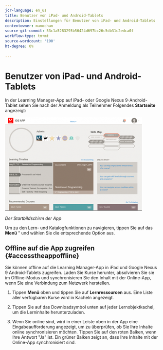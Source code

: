 ```yaml
---
jcr-language: en_us
title: Benutzer von iPad- und Android-Tablets
description: Einstellungen für Benutzer von iPad- und Android-Tablets
contentowner: manochan
source-git-commit: 53c1a5283295b56424d697bc26c5db31c2edca0f
workflow-type: tm+mt
source-wordcount: '190'
ht-degree: 0%

---
```




# Benutzer von iPad- und Android-Tablets

In der Learning Manager-App auf iPad- oder Google Nexus 9-Android-Tablet sehen Sie nach der Anmeldung als Teilnehmer Folgendes **Startseite** angezeigt:

![](assets/screenshot-2015-08-07-12-24-40-e1439211134842.png)

*Der Startbildschirm der App*

Um zu den Lern- und Katalogfunktionen zu navigieren, tippen Sie auf das **Menü** &quot; und wählen Sie die entsprechende Option aus.

<!--![](assets/menu-ipad.png)-->

## Offline auf die App zugreifen {#accesstheappoffline}

Sie können offline auf die Learning Manager-App in iPad und Google Nexus 9 Android-Tablets zugreifen. Laden Sie Kurse herunter, absolvieren Sie sie im Offline-Modus und synchronisieren Sie den Inhalt mit der Online-App, wenn Sie eine Verbindung zum Netzwerk herstellen.

1. Tippen **Menü** oben und tippen Sie auf **Lernressourcen** aus. Eine Liste aller verfügbaren Kurse wird in Kacheln angezeigt.
1. Tippen Sie auf das Downloadsymbol unten auf jeder Lernobjektkachel, um die Lerninhalte herunterzuladen.

   <!--![](assets/download-ipad.png)-->

1. Wenn Sie online sind, wird in einer Leiste oben in der App eine Eingabeaufforderung angezeigt, um zu überprüfen, ob Sie Ihre Inhalte online synchronisieren möchten. Tippen Sie auf den roten Balken, wenn Ihre Antwort &quot;Ja&quot; ist. Ein grüner Balken zeigt an, dass Ihre Inhalte mit der Online-App synchronisiert sind.

<!--## Track device storage {#trackdevicestorage}

You can monitor your device storage periodically.

Tap the profile icon at the upper-right corner of the app and tap **Device Storage** menu option.

![](assets/app-device-storage.png)

An app storage information dialog appears as shown below.

![](assets/app-storage.png)

Using the app storage information, you can check the total space of device, app and the downloaded courses. This information enables you to download courses accordingly. To delete the downloaded courses in the device, tap X icon adjacent to each course name.-->
